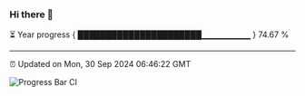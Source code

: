 ### Hi there 👋

⏳ Year progress { ██████████████████████▁▁▁▁▁▁▁▁ } 74.67 %

---

⏰ Updated on Mon, 30 Sep 2024 06:46:22 GMT

![Progress Bar CI](https://github.com/IshwaranRudhara/GIT-ACTION/workflows/Progress%20Bar%20CI/badge.svg)
